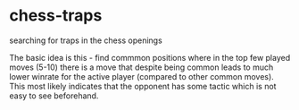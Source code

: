# chess-traps
searching for traps in the chess openings

The basic idea is this - find commmon positions where in the top few played moves (5-10) 
there is a move that despite being common leads to much lower winrate for the active player
(compared to other common moves). This most likely indicates that the opponent has some tactic which is not easy to see beforehand.
